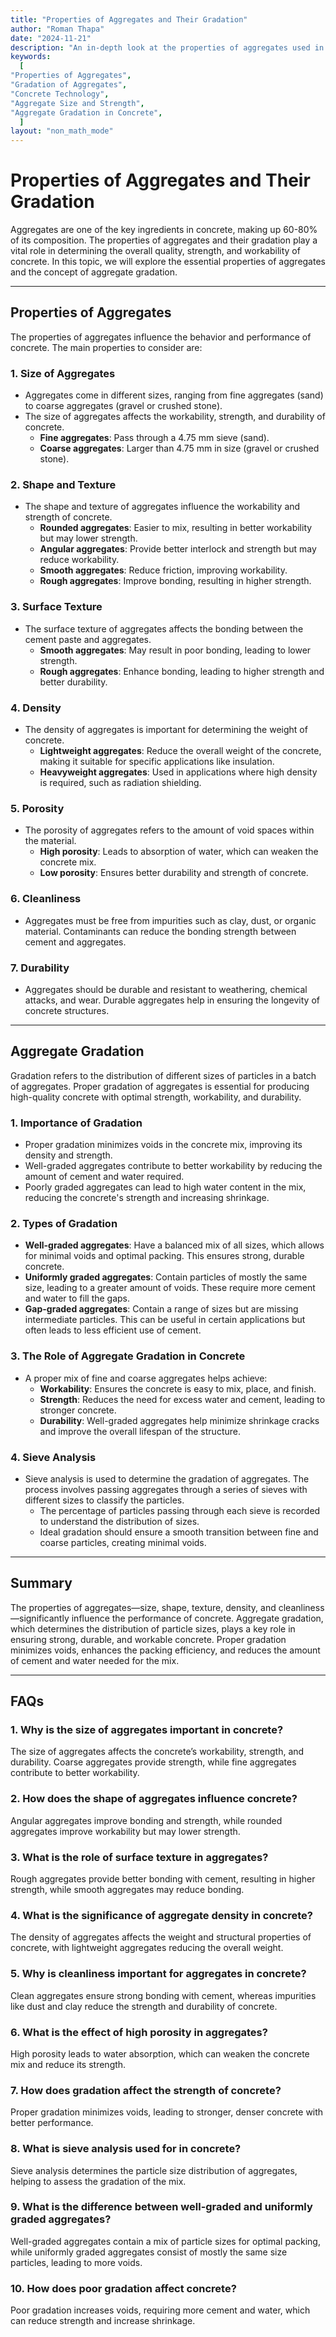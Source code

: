 ```yaml
---
title: "Properties of Aggregates and Their Gradation" 
author: "Roman Thapa" 
date: "2024-11-21"
description: "An in-depth look at the properties of aggregates used in concrete and their gradation." 
keywords:
  [
"Properties of Aggregates",
"Gradation of Aggregates",
"Concrete Technology",
"Aggregate Size and Strength",
"Aggregate Gradation in Concrete",
  ]
layout: "non_math_mode"
---
```


# Properties of Aggregates and Their Gradation

Aggregates are one of the key ingredients in concrete, making up 60-80% of its composition. The properties of aggregates and their gradation play a vital role in determining the overall quality, strength, and workability of concrete. In this topic, we will explore the essential properties of aggregates and the concept of aggregate gradation.

---

## Properties of Aggregates

The properties of aggregates influence the behavior and performance of concrete. The main properties to consider are:

### 1. **Size of Aggregates**
- Aggregates come in different sizes, ranging from fine aggregates (sand) to coarse aggregates (gravel or crushed stone).
- The size of aggregates affects the workability, strength, and durability of concrete.
  - **Fine aggregates**: Pass through a 4.75 mm sieve (sand).
  - **Coarse aggregates**: Larger than 4.75 mm in size (gravel or crushed stone).

### 2. **Shape and Texture**
- The shape and texture of aggregates influence the workability and strength of concrete.
  - **Rounded aggregates**: Easier to mix, resulting in better workability but may lower strength.
  - **Angular aggregates**: Provide better interlock and strength but may reduce workability.
  - **Smooth aggregates**: Reduce friction, improving workability.
  - **Rough aggregates**: Improve bonding, resulting in higher strength.

### 3. **Surface Texture**
- The surface texture of aggregates affects the bonding between the cement paste and aggregates.
  - **Smooth aggregates**: May result in poor bonding, leading to lower strength.
  - **Rough aggregates**: Enhance bonding, leading to higher strength and better durability.

### 4. **Density**
- The density of aggregates is important for determining the weight of concrete. 
  - **Lightweight aggregates**: Reduce the overall weight of the concrete, making it suitable for specific applications like insulation.
  - **Heavyweight aggregates**: Used in applications where high density is required, such as radiation shielding.

### 5. **Porosity**
- The porosity of aggregates refers to the amount of void spaces within the material.
  - **High porosity**: Leads to absorption of water, which can weaken the concrete mix.
  - **Low porosity**: Ensures better durability and strength of concrete.

### 6. **Cleanliness**
- Aggregates must be free from impurities such as clay, dust, or organic material. Contaminants can reduce the bonding strength between cement and aggregates.

### 7. **Durability**
- Aggregates should be durable and resistant to weathering, chemical attacks, and wear. Durable aggregates help in ensuring the longevity of concrete structures.

---

## Aggregate Gradation

Gradation refers to the distribution of different sizes of particles in a batch of aggregates. Proper gradation of aggregates is essential for producing high-quality concrete with optimal strength, workability, and durability.

### 1. **Importance of Gradation**
- Proper gradation minimizes voids in the concrete mix, improving its density and strength.
- Well-graded aggregates contribute to better workability by reducing the amount of cement and water required.
- Poorly graded aggregates can lead to high water content in the mix, reducing the concrete's strength and increasing shrinkage.

### 2. **Types of Gradation**

- **Well-graded aggregates**: Have a balanced mix of all sizes, which allows for minimal voids and optimal packing. This ensures strong, durable concrete.
- **Uniformly graded aggregates**: Contain particles of mostly the same size, leading to a greater amount of voids. These require more cement and water to fill the gaps.
- **Gap-graded aggregates**: Contain a range of sizes but are missing intermediate particles. This can be useful in certain applications but often leads to less efficient use of cement.

### 3. **The Role of Aggregate Gradation in Concrete**
- A proper mix of fine and coarse aggregates helps achieve:
  - **Workability**: Ensures the concrete is easy to mix, place, and finish.
  - **Strength**: Reduces the need for excess water and cement, leading to stronger concrete.
  - **Durability**: Well-graded aggregates help minimize shrinkage cracks and improve the overall lifespan of the structure.

### 4. **Sieve Analysis**
- Sieve analysis is used to determine the gradation of aggregates. The process involves passing aggregates through a series of sieves with different sizes to classify the particles.
  - The percentage of particles passing through each sieve is recorded to understand the distribution of sizes.
  - Ideal gradation should ensure a smooth transition between fine and coarse particles, creating minimal voids.

---

## Summary

The properties of aggregates—size, shape, texture, density, and cleanliness—significantly influence the performance of concrete. Aggregate gradation, which determines the distribution of particle sizes, plays a key role in ensuring strong, durable, and workable concrete. Proper gradation minimizes voids, enhances the packing efficiency, and reduces the amount of cement and water needed for the mix.

---

## FAQs

### 1. Why is the size of aggregates important in concrete?
The size of aggregates affects the concrete’s workability, strength, and durability. Coarse aggregates provide strength, while fine aggregates contribute to better workability.

### 2. How does the shape of aggregates influence concrete?
Angular aggregates improve bonding and strength, while rounded aggregates improve workability but may lower strength.

### 3. What is the role of surface texture in aggregates?
Rough aggregates provide better bonding with cement, resulting in higher strength, while smooth aggregates may reduce bonding.

### 4. What is the significance of aggregate density in concrete?
The density of aggregates affects the weight and structural properties of concrete, with lightweight aggregates reducing the overall weight.

### 5. Why is cleanliness important for aggregates in concrete?
Clean aggregates ensure strong bonding with cement, whereas impurities like dust and clay reduce the strength and durability of concrete.

### 6. What is the effect of high porosity in aggregates?
High porosity leads to water absorption, which can weaken the concrete mix and reduce its strength.

### 7. How does gradation affect the strength of concrete?
Proper gradation minimizes voids, leading to stronger, denser concrete with better performance.

### 8. What is sieve analysis used for in concrete?
Sieve analysis determines the particle size distribution of aggregates, helping to assess the gradation of the mix.

### 9. What is the difference between well-graded and uniformly graded aggregates?
Well-graded aggregates contain a mix of particle sizes for optimal packing, while uniformly graded aggregates consist of mostly the same size particles, leading to more voids.

### 10. How does poor gradation affect concrete?
Poor gradation increases voids, requiring more cement and water, which can reduce strength and increase shrinkage.